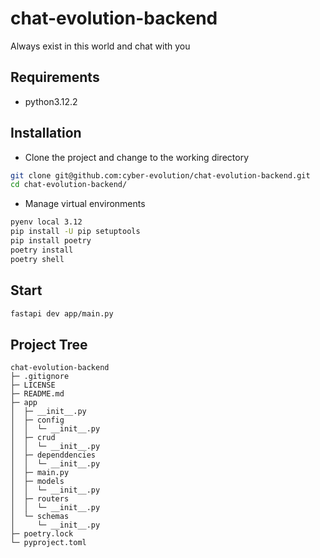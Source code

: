 # chat-evolution-backend
Always exist in this world and chat with you

## Requirements
+ python3.12.2

## Installation
+ Clone the project and change to the working directory

```bash
git clone git@github.com:cyber-evolution/chat-evolution-backend.git
cd chat-evolution-backend/
```
+ Manage virtual environments

```bash
pyenv local 3.12
pip install -U pip setuptools
pip install poetry
poetry install
poetry shell
```

## Start
```bash
fastapi dev app/main.py
```
## Project Tree
```
chat-evolution-backend
├─ .gitignore
├─ LICENSE
├─ README.md
├─ app
│  ├─ __init__.py
│  ├─ config
│  │  └─ __init__.py
│  ├─ crud
│  │  └─ __init__.py
│  ├─ dependdencies
│  │  └─ __init__.py
│  ├─ main.py
│  ├─ models
│  │  └─ __init__.py
│  ├─ routers
│  │  └─ __init__.py
│  └─ schemas
│     └─ __init__.py
├─ poetry.lock
└─ pyproject.toml

```
